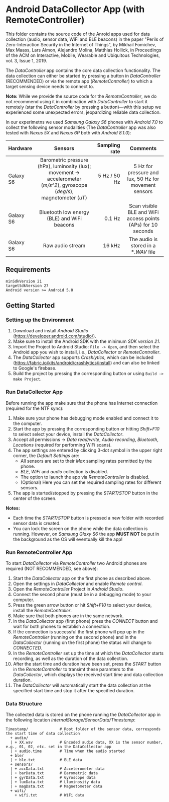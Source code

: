 # Android DataCollector App (with RemoteController)

This folder contains the source code of the Anroid apps used for data collection (audio, sensor data, WiFi and BLE beacons) in the paper "Perils of Zero-Interaction Security in the Internet of Things", by Mikhail Fomichev, Max Maass, Lars Almon, Alejandro Molina, Matthias Hollick, in Proceedings of the ACM on Interactive, Mobile, Wearable and Ubiquitous Technologies, vol. 3, Issue 1, 2019.

The *DataController* app contains the core data collection functionality. The data collection can either be started by pressing a button in *DataController* (RECOMMENDED) or via the remote app (*RemoteController*) to which a target sensing device needs to connect to.

**Note:** While we provide the source code for the *RemoteController*, we do not recommend using it in combination with *DataController* to start it remotely (star the *DataController* by pressing a button)—with this setup we experienced some unexpected errors, jeopardizing reliable data collection. 

In our experimetns we used *Samsung Galaxy S6* phones with *Android 7.0* to collect the following sensor modalities (The *DataController* app was also tested with *Nexus 5X* and *Nexus 6P* both with *Android 8.1.0*):

| **Hardware**      | **Sensors**       | **Sampling rate**  | **Comments** |
| ------------- |:-------------:| -----:|:-----------------------:|
| Galaxy S6  | Barometric pressure (hPa), luminosity (lux);  movement -> accelerometer (*m/s^2*), gyroscope (*deg/s*), magnetometer (*uT*) | 5 Hz / 50 Hz |        5 Hz for pressure and lux, 50 Hz for movement sensors            |
| Galaxy S6  | Bluetooth low energy (BLE) and WiFi beacons      |   0.1 Hz |  Scan visible BLE and WiFi access points (APs) for 10 seconds     |
| Galaxy S6  | Raw audio stream   |    16 kHz |     The audio is stored in a **.WAV* file 


## Requirements

```
minSdkVersion 21 
targetSdkVersion 27 
Android version >= Android 5.0
```

## Getting Started

### Setting up the Environment

1. Download and install *Android Studio* (https://developer.android.com/studio/).
2. Make sure to install the Android SDK with the minimum *SDK version 21*.
3. Import the Project to Android Studio: ```File -> Open```, and then select the Android app you wish to install, i.e., *DataCollector* or *RemoteController*.
4. The *DataCollector* app supports *Crashlytics*, which can be included (https://fabric.io/kits/android/crashlytics/install) and can also be linked to Google's firebase.
5. Build the project by pressing the corresponding button or using ```Build -> make Project```.

### Run DataCollector App

Before running the app make sure that the phone has Internet connection (required for the NTF sync):

1. Make sure your phone has debugging mode enabled and connect it to the computer.
2. Start the app by pressing the corresponding button or hitting *Shift+F10* to select select your device, install the *DataCollector*. 
3. Accept all permissions -> *Data read/write*, *Audio recording*, *Bluetooth*, *Locations* (required for performing WiFi scans).
4. The app settings are entered by clicking 3-dot symbol in the upper right corner, the *Default Settings* are:
	- All sensors are set to their *Max* sampling rates permitted by the phone.
	- *BLE*, *WiFi* and *audio* collection is disabled.
	- The option to launch the app via *RemoteController* is disabled.
    - (Optional) Here you can set the required sampling rates for different sensors.
5. The app is started/stopped by pressing the *START/STOP* button in the center of the screen. 

**Notes:** 
* Each time the *START/STOP* button is pressed a new folder with recorded sensor data is created. 
* You can lock the screen on the phone while the data collection is running. However, on *Samsung Glaxy S6* the app **MUST NOT** be put in the background as the OS will eventually kill the app!

### Run RemoteController App

To start *DataCollector* via *RemoteController* two Android phones are required (NOT RECOMMENDED, see above):

1. Start the *DataCollector* app on the first phone as described above.
2. Open the settings in *DataCollector* and enable *Remote control*.
4. Open the *RemoteController* Project in *Android Studio*.
5. Connect the second phone (must be in a debugging mode) to your computer.
6. Press the green arrow button or hit *Shift+F10* to select your device, install the *RemoteController*. 
7. Make sure that both phones are in the same network.
8. In the *DataCollector* app (first phone) press the *CONNECT* button and wait for both phones to establish a connection.
9. If the connection is successful the first phone will pop up in the *RemoteController* (running on the second phone) and in the *DataCollector* (running on the first phone) the status will change to *CONNECTED*.
10. In the *RemoteController* set up the time at which the *DataCollector* starts recording, as well as the duration of the data collection. 
11. After the start time and duration have been set, press the *START* button in the *RemoteController* to transimt these paramters to the *DataCollector*, which displays the received start time and data collection duration.
12. The *DataCollector* will automatically start the data collection at the specified start time and stop it after the specified duration. 


### Data Structure

The collected data is stored on the phone running the *DataCollector* app in the following location *internalStorage/SensorData/Timestamp*:

```
Timestamp/              # Root folder of the sensor data, corresponds the start time of data collection
  + audio/
  | + XX.wav            # Encoded audio data, XX is the sensor number, e.g., 01, 02, etc. set in the DataCollector app
  | + audio.time        # Time when the audio started
  + ble/
  | + ble.txt           # BLE data
  + sensors/
  | + accData.txt       # Accelerometer data
  | + barData.txt       # Barometric data
  | + gyrData.txt       # Gyroscope data
  | + luxData.txt       # Lluminosity data
  | + magData.txt       # Magnetometer data
  + wifi/
    + wifi.txt          # WiFi data
```

